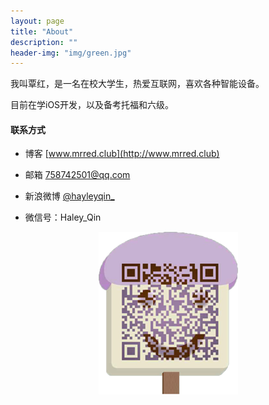 ```yaml
---
layout: page
title: "About"
description: ""
header-img: "img/green.jpg"
---
```


我叫覃红，是一名在校大学生，热爱互联网，喜欢各种智能设备。

目前在学iOS开发，以及备考托福和六级。

#### 联系方式

- 博客 [www.mrred.club](http://www.mrred.club)

- 邮箱 <758742501@qq.com>

- 新浪微博 [@hayleyqin_](http://weibo.com/1694579055)

- 微信号：Haley_Qin

<center>
    <p><img src="https://raw.githubusercontent.com/hayleyqinn/hayleyqinn.github.io/master/img/QRCODE.png"></p>
</center>






